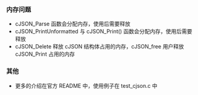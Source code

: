 ### 内存问题
- cJSON_Parse 函数会分配内存，使用后需要释放
- cJSON_PrintUnformatted 与 cJSON_Print() 函数会分配内存，使用后需要释放
- cJSON_Delete 释放 cJSON 结构体占用的内存，cJSON_free 用户释放 cJSON_Print 占用的内存
### 其他
- 更多的介绍在官方 README 中，使用例子在 test_cjson.c 中
